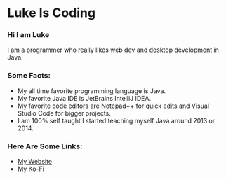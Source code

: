 # Luke Is Coding

### Hi I am Luke
I am a programmer who really likes web dev and desktop development in Java.

### Some Facts:
- My all time favorite programming language is Java.
- My favorite Java IDE is JetBrains IntelliJ IDEA.
- My favorite code editors are Notepad++ for quick edits and Visual Studio Code for bigger projects.
- I am 100% self taught I started teaching myself Java around 2013 or 2014.

### Here Are Some Links:
- [My Website](https://lukeiscoding.net/)
- [My Ko-Fi](https://ko-fi.com/lukeiscoding)
